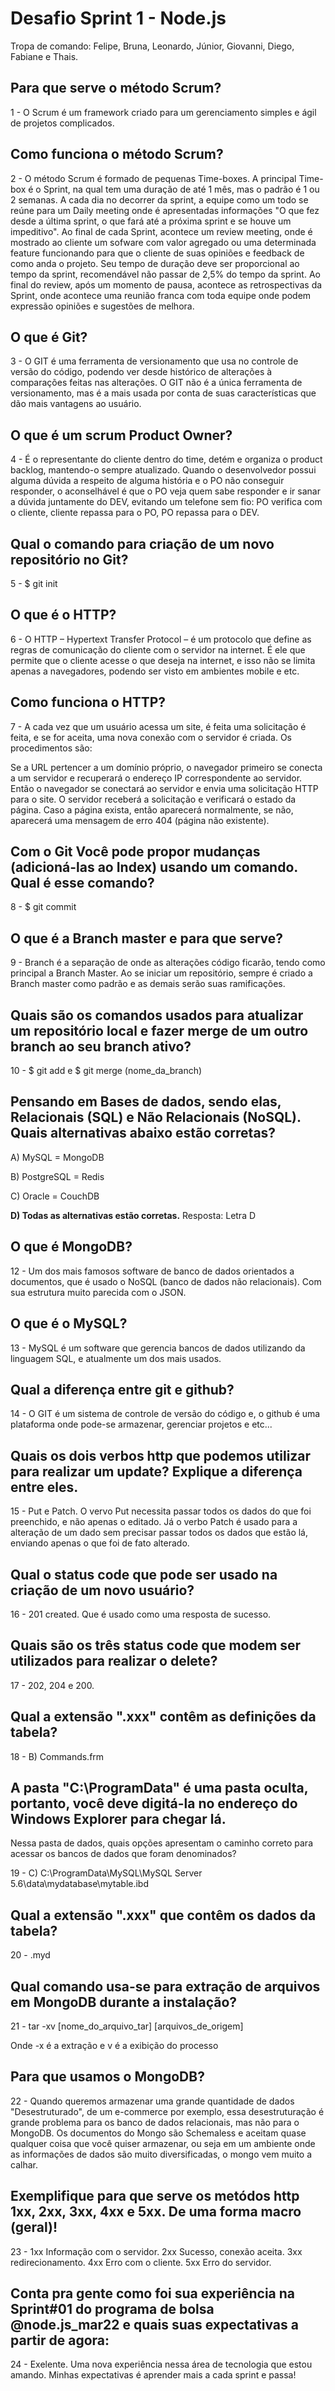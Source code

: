 # Desafio Sprint 1 - Node.js
Tropa de comando: Felipe, Bruna, Leonardo, Júnior, Giovanni, Diego, Fabiane e Thais. 

## Para que serve o método Scrum? 

1 - O Scrum é um framework criado para um gerenciamento simples e ágil de projetos complicados.

## Como funciona o método Scrum? 

2 - O método Scrum é formado de pequenas Time-boxes. A principal Time-box é o Sprint, na qual tem uma duração de até 1 mês, mas o padrão é 1 ou 2 semanas. A cada dia no decorrer da sprint, a equipe como um todo se reúne para um Daily meeting onde é apresentadas informações "O que fez desde a última sprint, o que fará até a próxima sprint e se houve um impeditivo". Ao final de cada Sprint, acontece um review meeting, onde é mostrado ao cliente um sofware com valor agregado ou uma determinada feature funcionando para que o cliente de suas opiniões e feedback de como anda o projeto. Seu tempo de duração deve ser proporcional ao tempo da sprint, recomendável não passar de 2,5% do tempo da sprint. Ao final do review, após um momento de pausa, acontece as retrospectivas da Sprint, onde acontece uma reunião franca com toda equipe onde podem expressão opiniões e sugestões de melhora.

## O que é Git?

3 - O GIT é uma ferramenta de versionamento que usa no controle de versão do código, podendo ver desde histórico de alterações à comparações feitas nas alterações. O GIT não é a única ferramenta de versionamento, mas é a mais usada por conta de suas características que dão mais vantagens ao usuário.

## O que é um scrum Product Owner? 

4 - É o representante do cliente dentro do time, detém e organiza o product backlog, mantendo-o sempre atualizado. Quando o desenvolvedor possui alguma dúvida a respeito de alguma história e o PO não conseguir responder, o aconselhável é que o PO veja quem sabe responder e ir sanar a dúvida juntamente do DEV, evitando um telefone sem fio: PO verifica com o cliente, cliente repassa para o PO, PO repassa para o DEV.

## Qual o comando para criação de um novo repositório no Git? 

5 - $ git init

## O que é o HTTP?

6 - O HTTP – Hypertext Transfer Protocol – é um protocolo que define as regras de comunicação do cliente com o servidor na internet. É ele que permite que o cliente acesse o que deseja na internet, e isso não se limita apenas a navegadores, podendo ser visto em ambientes mobile e etc.

## Como funciona o HTTP? 

7 - A cada vez que um usuário acessa um site, é feita uma solicitação é feita, e se for aceita, uma nova conexão com o servidor é criada. Os procedimentos são:

Se a URL pertencer a um domínio próprio, o navegador primeiro se conecta a um servidor e recuperará o endereço IP correspondente ao servidor. Então o navegador se conectará ao servidor e envia uma solicitação HTTP para o site. O servidor receberá a solicitação e verificará o estado da página. Caso a página exista, então aparecerá normalmente, se não, aparecerá uma mensagem de erro 404 (página não existente).

## Com o Git Você pode propor mudanças (adicioná-las ao Index) usando um comando. Qual é esse comando? 

8 - $ git commit

## O que é a Branch master e para que serve?

9 - Branch é a separação de onde as alterações código ficarão, tendo como principal a Branch Master. Ao se iniciar um repositório, sempre é criado a Branch master como padrão e as demais serão suas ramificações.

## Quais são os comandos usados para atualizar um repositório local e fazer merge de um outro branch ao seu branch ativo? 

10 - $ git add <nome do arquivo> e $ git merge (nome_da_branch)

## Pensando em Bases de dados, sendo elas, Relacionais (SQL) e Não Relacionais (NoSQL). Quais alternativas abaixo estão corretas? 

A) MySQL = MongoDB

B) PostgreSQL = Redis

C) Oracle = CouchDB

<strong> D) Todas as alternativas estão corretas.</strong> 
Resposta: Letra D

## O que é MongoDB?

12 - Um dos mais famosos software de banco de dados orientados a documentos, que é usado o NoSQL (banco de dados não relacionais). Com sua estrutura muito parecida com o JSON.

## O que é o MySQL? 

13 - MySQL é um software que gerencia bancos de dados utilizando da linguagem SQL, e atualmente um dos mais usados.

## Qual a diferença entre git e github? 

14 - O GIT é um sistema de controle de versão do código e, o github é uma plataforma onde pode-se armazenar, gerenciar projetos e etc...

## Quais os dois verbos http que podemos utilizar para realizar um update? Explique a diferença entre eles. 

15 - Put e Patch. O vervo Put necessita passar todos os dados do que foi preenchido, e não apenas o editado. Já o verbo Patch é usado para a alteração de um dado sem precisar passar todos os dados que estão lá, enviando apenas o que foi de fato alterado.

## Qual o status code que pode ser usado na criação de um novo usuário? 

16 - 201 created. Que é usado como uma resposta de sucesso.

## Quais são os três status code que modem ser utilizados para realizar o delete? 

17 - 202, 204 e 200.

## Qual a extensão ".xxx" contêm as definições da tabela? 

18 - B) Commands.frm 

## A pasta "C:\ProgramData" é uma pasta oculta, portanto, você deve digitá-la no endereço do Windows Explorer para chegar lá.  
Nessa pasta de dados, quais opções apresentam o caminho correto para acessar os bancos de dados que foram denominados? 

19 - C) C:\ProgramData\MySQL\MySQL Server 5.6\data\mydatabase\mytable.ibd 

## Qual a extensão ".xxx" que contêm os dados da tabela? 

20 - .myd 

## Qual comando usa-se para extração de arquivos em MongoDB durante a instalação? 

21 - tar -xv [nome_do_arquivo_tar] [arquivos_de_origem]
  
  Onde -x é a extração e v é a exibição do processo

## Para que usamos o MongoDB?

22 - Quando queremos armazenar uma grande quantidade de dados "Desestruturado", de um e-commerce por exemplo, essa desestruturação é grande problema para os banco de dados relacionais, mas não para o MongoDB. Os documentos do Mongo são Schemaless e aceitam quase qualquer coisa que você quiser armazenar, ou seja em um ambiente onde as informações de dados são muito diversificadas, o mongo vem muito a calhar.

## Exemplifique para que serve os metódos http 1xx, 2xx, 3xx, 4xx e 5xx. De uma forma macro (geral)! 

23 - 1xx Informação com o servidor. 2xx Sucesso, conexão aceita. 3xx redirecionamento. 4xx Erro com o cliente. 5xx Erro do servidor.

## Conta pra gente como foi sua experiência na Sprint#01 do programa de bolsa @node.js_mar22 e quais suas expectativas a partir de agora: 

24 - Exelente. Uma nova experiência nessa área de tecnologia que estou amando. Minhas expectativas é aprender mais a cada sprint e passa!
